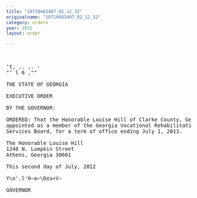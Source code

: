```yaml
---
title: "18710483407_02_12_32"
originalname: "18710483407_02_12_32"
category: orders
year: 2012
layout: order

---
```

<pre>
 

‘t, .. ,. -
"‘ l 6 ,""

THE STATE OF GEORGIA

EXECUTIVE ORDER

BY THE GOVERNOR:

ORDERED: That the Honorable Louise Hill of Clarke County, Georgia, is
appointed as a member of the Georgia Vocational Rehabilitation
Services Board, for a term of office ending July 1, 2013.

The Honorable Louise Hill
1240 N. Lumpkin Street
Athens, Georgia 30601

This second day of July, 2012

Y\n'.l'0~a~\D¢o«V—

GOVERNOR

</pre>
